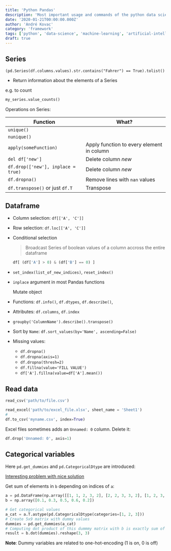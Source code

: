 ```yaml
---
title: 'Python Pandas'
description: 'Most important usage and commands of the python data science framework Pandas'
date: '2020-01-21T00:00:00.000Z'
author: 'André Kovac'
category: 'framework'
tags: ['python', 'data-science', 'machine-learning', 'artificial-intelligence', 'statistics']
draft: true
---
```


## Series

`(pd.Series(df.columns.values).str.contains("Fahrer") == True).tolist()`


* Return information about the elements of a Series

e.g. to count

```python
my_series.value_counts()
```

Operations on Series:

| Function | What? |
| --- | --- |
| `unique()` | |
| `nunique()` | |
| `apply(someFunction)` | Apply function to every element in column |
| `del df['new']` | Delete column *new* |
| `df.drop(['new'], inplace = true)` | Delete column *new* |
| `df.dropna()` | Remove lines with `nan` values |
| `df.transpose()` or just `df.T` | Transpose |


## Dataframe

* Column selection: `df[['A', 'C']]`
* Row selection: `df.loc[['A', 'C']]`

* Conditional selection

  > Broadcast Series of boolean values of a column accross the entire dataframe

  ```python
  df[ (df['A'] > 0) & (df['B'] == 0) ]
  ```

* `set_index(list_of_new_indices)`, `reset_index()`

* `inplace` argument in most Pandas functions

  Mutate object

* Functions: `df.info()`, `df.dtypes`, `df.describe()`,
* Attributes: `df.columns`, `df.index`

* `groupby('ColumnName').describe().transpose()`

* Sort by `Name`: `df.sort_values(by='Name', ascending=False)`

* Missing values:

    * `df.dropna()`
    * `df.dropna(axis=1)`
    * `df.dropna(thresh=2)`
    * `df.fillna(value='FILL VALUE')`
    * `df['A'].fillna(value=df['A'].mean())`

## Read data

```python
read_csv('path/to/file.csv')

read_excel('path/to/excel_file.xlsx', sheet_name = 'Sheet1')
#
df.to_csv('myname.csv', index=True)
```

Excel files sometimes adds an `Unnamed: 0` column. Delete it:

```python
df.drop('Unnamed: 0', axis=1)
```

## Categorical variables

Here `pd.get_dummies` and `pd.CategoricalDtype` are introduced:

[Interesting problem with nice solution](https://stackoverflow.com/questions/59907858/how-do-you-calculate-the-sum-based-on-certain-numbers-in-the-dataframe)

Get sum of elements in `b` depending on indices of `a`:

```python
a = pd.DataFrame(np.array([[1, 1, 2, 3, 2], [2, 2, 3, 3, 2], [1, 2, 3, 2, 3]]))
b = np.array([0.1, 0.3, 0.5, 0.6, 0.2])

# Get categorical values
a_cat = a.T.astype(pd.CategoricalDtype(categories=[1, 2, 3]))
# Create 5x9 matrix with dummy values
dummies = pd.get_dummies(a_cat)
# Computing dot product of this dummmy matrix with b is exactly sum of necessary parts
result = b.dot(dummies).reshape(3, 3)
```

**Note**: Dummy variables are related to one-hot-encoding (1 is on, 0 is off)